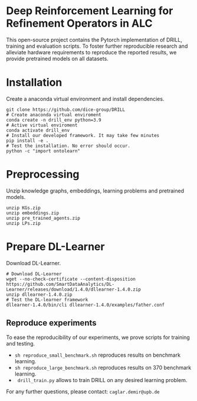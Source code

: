 # Deep Reinforcement Learning for Refinement Operators in ALC

This open-source project contains the Pytorch implementation of DRILL, training and evaluation scripts. 
To foster further reproducible research and alleviate hardware requirements to reproduce the reported results, we provide pretrained models on all datasets.

# Installation
Create a anaconda virtual environment and install dependencies.
```
git clone https://github.com/dice-group/DRILL
# Create anaconda virtual enviroment
conda create -n drill_env python=3.9
# Active virtual enviroment 
conda activate drill_env
# Install our developed framework. It may take few minutes
pip install -e .
# Test the installation. No error should occur.
python -c "import ontolearn"
```
# Preprocessing 
Unzip knowledge graphs, embeddings, learning problems and pretrained models.
```
unzip KGs.zip
unzip embeddings.zip
unzip pre_trained_agents.zip
unzip LPs.zip
```
# Prepare DL-Learner
Download DL-Learner.
```
# Download DL-Learner
wget --no-check-certificate --content-disposition https://github.com/SmartDataAnalytics/DL-Learner/releases/download/1.4.0/dllearner-1.4.0.zip
unzip dllearner-1.4.0.zip
# Test the DL-learner framework
dllearner-1.4.0/bin/cli dllearner-1.4.0/examples/father.conf
```
## Reproduce experiments
To ease the reproducibility of our experiments, we prove scripts for training and testing.
- ``` sh reproduce_small_benchmark.sh ``` reproduces results on benchmark learning.
- ``` sh reproduce_large_benchmark.sh ``` reproduces results on 370 benchmark learning.
- ``` drill_train.py``` allows to train DRILL on any desired learning problem.

For any further questions, please contact:  ```caglar.demir@upb.de```